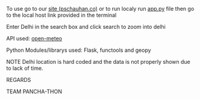 To use go to our [site (pschauhan.co)](https://veerhan-glitch.github.io/) or to run localy run [app.py](app.py) file then go to the local host link provided in the terminal

Enter Delhi in the search box and click search to zoom into delhi

API used: [open-meteo](https://open-meteo.com)

Python Modules/librarys used: Flask, functools and geopy

NOTE Delhi location is hard coded and the data is not properly shown due to lack of time.

REGARDS

TEAM PANCHA-THON
